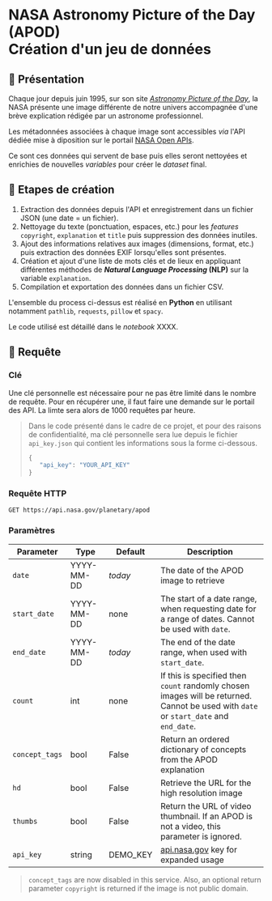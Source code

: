 # NASA Astronomy Picture of the Day (APOD)<br>Création d'un jeu de données

## &#128301; Présentation

Chaque jour depuis juin 1995, sur son site [*Astronomy Picture of the Day*](https://apod.nasa.gov/apod/), la NASA présente une image différente de notre univers accompagnée d'une brève explication rédigée par un astronome professionnel.

Les métadonnées associées à chaque image sont accessibles *via* l'API dédiée mise à diposition sur le portail [NASA Open APIs](https://api.nasa.gov/).

Ce sont ces données qui servent de base puis elles seront nettoyées et enrichies de nouvelles *variables* pour créer le *dataset* final.

## &#128301; Etapes de création

1. Extraction des données depuis l'API et enregistrement dans un fichier JSON (une date = un fichier).
2. Nettoyage du texte (ponctuation, espaces, etc.) pour les *features* `copyright`, `explanation` et `title` puis suppression des données inutiles.
3. Ajout des informations relatives aux images (dimensions, format, etc.) puis extraction des données EXIF lorsqu'elles sont présentes.
4. Création et ajout d'une liste de mots clés et de lieux en appliquant différentes méthodes de ***Natural Language Processing* (NLP)** sur la variable `explanation`.
5. Compilation et exportation des données dans un fichier CSV.

L'ensemble du process ci-dessus est réalisé en **Python** en utilisant notamment `pathlib`, `requests`, `pillow` et `spacy`.

Le code utilisé est détaillé dans le *notebook* XXXX.

## &#128301; Requête

### Clé

Une clé personnelle est nécessaire pour ne pas être limité dans le nombre de requête. Pour en récupérer une, il faut faire une demande sur le portail des API. La limte sera alors de 1000 requêtes par heure.
> Dans le code présenté dans le cadre de ce projet, et pour des raisons de confidentialité, ma clé personnelle sera lue depuis le fichier `api_key.json` qui contient les informations sous la forme ci-dessous.
>```python
>{
>    "api_key": "YOUR_API_KEY"
>}
>``` 

### Requête HTTP

`GET https://api.nasa.gov/planetary/apod`

### Paramètres

| **Parameter** | **Type** | **Default** | **Description** |
|---|---|---|---|
| `date` | YYYY-MM-DD | *today* | The date of the APOD image to retrieve |
| `start_date` | YYYY-MM-DD | none | The start of a date range, when requesting date for a range of dates. Cannot be used with `date`. |
| `end_date` | YYYY-MM-DD | *today* | The end of the date range, when used with `start_date`. |
| `count` | int | none | If this is specified then `count` randomly chosen images will be returned. Cannot be used with `date` or `start_date` and `end_date`. |
| `concept_tags` | bool | False | Return an ordered dictionary of concepts from the APOD explanation |
| `hd` | bool | False | Retrieve the URL for the high resolution image |
| `thumbs` | bool | False | Return the URL of video thumbnail. If an APOD is not a video, this parameter is ignored. |
| `api_key` | string | DEMO_KEY | [api.nasa.gov](https://api.nasa.gov/#signUp) key for expanded usage |

> `concept_tags` are now disabled in this service. Also, an optional return parameter `copyright` is returned if the image is not public domain.